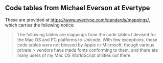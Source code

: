 Code tables from Michael Everson at Evertype
--------------------------------------------

These are provided at https://www.evertype.com/standards/mappings/, which carries the following notice:

> The following tables are mappings from the code tables I devised for the Mac OS and PC platforms to Unicode. With few exceptions, these code tables were not blessed by Apple or Microsoft, though various private > vendors have made fonts conforming to them, and there are many users of my Mac OS WorldScript utilities out there.
